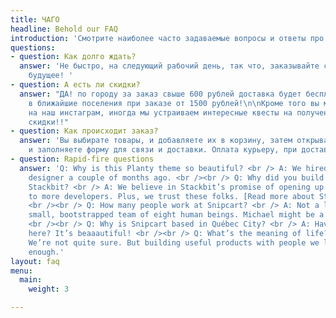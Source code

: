 ```yaml
---
title: ЧАГО
headline: Behold our FAQ
introduction: 'Смотрите наиболее часто задаваемые вопросы и ответы про cookson '
questions:
- question: Как долго ждать?
  answer: 'Не быстро, на следующий рабочий день, так что, заказывайте с расчетом на
    будущее! '
- question: А есть ли скидки?
  answer: "ДА! по городу за заказ свыше 600 рублей доставка будет бесплатна!  \nА
    в ближайшие поселения при заказе от 1500 рублей!\n\nКроме того вы можете подписаться
    на наш инстаграм, иногда мы устраиваем интересные квесты на получение хорошей
    скидки!!"
- question: Как происходит заказ?
  answer: 'Вы выбирате товары, и добавляете их в корзину, затем открываете свою корзину
    и заполняете форму для связи и доставки. Оплата курьеру, при доставке. '
- question: Rapid-fire questions
  answer: 'Q: Why is this Planty theme so beautiful? <br /> A: We hired our first
    designer a couple of months ago. <br /><br /> Q: Why did you build a theme for
    Stackbit? <br /> A: We believe in Stackbit’s promise of opening up the JAMstack
    to more developers. Plus, we trust these folks. [Read more about Stackbit](http://bit.ly/2YAvGix).
    <br /><br /> Q: How many people work at Snipcart? <br /> A: Not a lot! We’re a
    small, bootstrapped team of eight human beings. Michael might be a robot, though.
    <br /><br /> Q: Why is Snipcart based in Québec City? <br /> A: Have you been
    here? It’s beaaautiful! <br /><br /> Q: What’s the meaning of life? <br /> A:
    We’re not quite sure. But building useful products with people we love feels meaningful
    enough.'
layout: faq
menu:
  main:
    weight: 3

---
```

